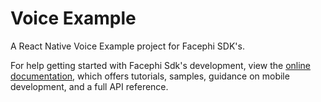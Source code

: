 # Voice Example

A React Native Voice Example project for Facephi SDK's.

For help getting started with Facephi Sdk's development, view the
[online documentation](https://facephi.github.io/sdk-mobile-documentation/docs/react/Mobile_SDK), which offers tutorials,
samples, guidance on mobile development, and a full API reference.
